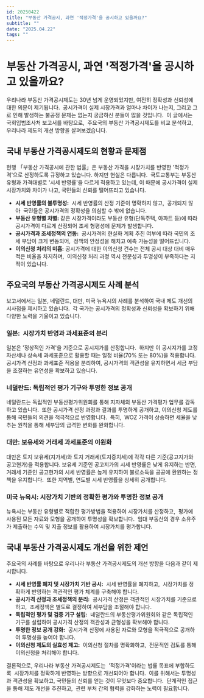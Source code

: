 ```yaml
---
id: 20250422
title: "부동산 가격공시, 과연 '적정가격'을 공시하고 있을까요?"
subtitle: ""
date: "2025.04.22"
tags: ""
---
```


# 부동산 가격공시, 과연 '적정가격'을 공시하고 있을까요?

우리나라 부동산 가격공시제도는 30년 넘게 운영되었지만, 여전히 정확성과 신뢰성에 대한 의문이 제기됩니다.  공시가격이 실제 시장가격과 얼마나 차이가 나는지, 그리고 그로 인해 발생하는 불공정 문제는 없는지 궁금하신 분들이 많을 것입니다.  이 글에서는 국회입법조사처 보고서를 바탕으로,  주요국의 부동산 가격공시제도를 비교 분석하고, 우리나라 제도의 개선 방향을 살펴보겠습니다.

## 국내 부동산 가격공시제도의 현황과 문제점

현행 「부동산 가격공시에 관한 법률」은 부동산 가격을 시장가치를 반영한 '적정가격'으로 산정하도록 규정하고 있습니다. 하지만 현실은 다릅니다.  국토교통부는 부동산 유형과 가격대별로 '시세 반영률'을 다르게 적용하고 있는데, 이 때문에 공시가격이 실제 시장가치와 차이가 나고, 국민들의 신뢰를 떨어뜨리고 있습니다.

  * **시세 반영률의 불투명성:**  시세 반영률의 산정 기준이 명확하지 않고,  공개되지 않아  국민들은 공시가격의 정확성을 의심할 수 밖에 없습니다.
  * **부동산 유형별 차별:** 같은 시장가격이라도 부동산 유형(단독주택, 아파트 등)에 따라 공시가격이 다르게 산정되어 조세 형평성에 문제가 발생합니다.
  * **공시가격과 조세정책의 연동:**  공시가격의 현실화 계획 추진 여부에 따라 국민의 조세 부담이 크게 변동되어,  정책의 안정성을 해치고 예측 가능성을 떨어뜨립니다.
  * **이의신청 처리의 미흡:** 공시가격에 대한 이의신청 건수는 전체 공시 대상 대비 매우 적은 비율을 차지하며,  이의신청 처리 과정 역시 전문성과 투명성이 부족하다는 지적이 있습니다.

## 주요국의 부동산 가격공시제도 사례 분석

보고서에서는 일본, 네덜란드, 대만, 미국 뉴욕시의 사례를 분석하여 국내 제도 개선의 시사점을 제시하고 있습니다.  각 국가는 공시가격의 정확성과 신뢰성을 확보하기 위해 다양한 노력을 기울이고 있습니다.

### 일본:  시장가치 반영과 과세표준의 분리

일본은 '정상적인 가격'을 기준으로 공시지가를 산정합니다.  하지만 이 공시지가를 고정자산세나 상속세 과세표준으로 활용할 때는 일정 비율(70% 또는 80%)을 적용합니다.  공시가격 산정과 과세표준 적용을 분리하여, 공시가격의 객관성을 유지하면서 세금 부담을 조절하는 유연성을 확보하고 있습니다.

### 네덜란드: 독립적인 평가 기구와 투명한 정보 공개

네덜란드는 독립적인 부동산평가위원회를 통해 지자체의 부동산 가격평가 업무를 감독하고 있습니다.  또한 공시가격 산정 과정과 결과를 투명하게 공개하고, 이의신청 제도를 통해 국민들의 의견을 적극적으로 반영합니다.  특히,  WOZ 가격이 상승하면 세율을 낮추는 원칙을 통해 세부담의 급격한 변화를 완화합니다.

### 대만: 보유세와 거래세 과세표준의 이원화

대만은 토지 보유세(지가세)와 토지 거래세(토지증치세)에 각각 다른 기준(공고지가와 공고현가)을 적용합니다. 보유세 기준인 공고지가의 시세 반영률은 낮게 유지하는 반면,  거래세 기준인 공고현가의 시세 반영률은 높게 유지하여 불로소득을 공공에 환원하는 정책을 유지합니다.  또한 지역별, 연도별 시세 반영률을 상세히 공개합니다.

### 미국 뉴욕시: 시장가치 기반의 정확한 평가와 투명한 정보 공개

뉴욕시는 부동산 유형별로 적합한 평가방법을 적용하여 시장가치를 산정하고,  평가에 사용된 모든 자료와 모형을 공개하여 투명성을 확보합니다.  임대 부동산의 경우 소유주가 제출하는 수익 및 지출 정보를 활용하여 시장가치를 평가합니다.

## 국내 부동산 가격공시제도 개선을 위한 제언

주요국의 사례를 바탕으로 우리나라 부동산 가격공시제도의 개선 방향을 다음과 같이 제시합니다.

  * **시세 반영률 폐지 및 시장가치 기반 공시:**  시세 반영률을 폐지하고,  시장가치를 정확하게 반영하는 객관적인 평가 체계를 구축해야 합니다.
  * **공시가격 산정과 조세정책의 분리:**  공시가격 산정은 객관적인 시장가치를 기준으로 하고,  조세정책은 별도로 결정하여 세부담을 조절해야 합니다.
  * **독립적인 평가 및 검증 기구 설립:**  네덜란드의 부동산평가위원회와 같은 독립적인 기구를 설립하여 공시가격 산정의 객관성과 균형성을 확보해야 합니다.
  * **투명한 정보 공개 강화:**  공시가격 산정에 사용된 자료와 모형을 적극적으로 공개하여 투명성을 높여야 합니다.
  * **이의신청 제도의 실효성 제고:**  이의신청 절차를 명확화하고,  전문적인 검토를 통해 이의신청을 처리해야 합니다.

결론적으로, 우리나라 부동산 가격공시제도는  '적정가격'이라는 법률 목표에 부합하도록  시장가치를 정확하게 반영하는 방향으로 개선되어야 합니다.  이를 위해서는 투명성과 객관성을 확보하고, 국민들의 신뢰를 얻는 것이 무엇보다 중요합니다.  단계적인 접근을 통해 제도 개선을 추진하고,  관련 부처 간의 협력을 강화하는 노력이 필요합니다.
